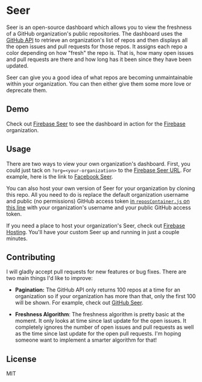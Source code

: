 # Seer

Seer is an open-source dashboard which allows you to view the freshness of a GitHub organization's
public repositories. The dashboard uses the [GitHub API](https://developer.github.com/v3/) to
retrieve an organization's list of repos and then displays all the open issues and pull requests for
those repos. It assigns each repo a color depending on how "fresh" the repo is. That is, how many
open issues and pull requests are there and how long has it been since they have been updated.

Seer can give you a good idea of what repos are becoming unmaintainable within your organization.
You can then either give them some more love or deprecate them.


## Demo

Check out [Firebase Seer](https://seer.firebaseapp.com/) to see the dashboard in action for the
[Firebase](https://www.firebase.com/) organization.


## Usage

There are two ways to view your own organization's dashboard. First, you could just tack on
`?org=<your-organization>` to the [Firebase Seer URL](https://seer.firebaseapp.com/). For example,
here is the link to [Facebook Seer](https://seer.firebaseapp.com?org=facebook).

You can also host your own version of Seer for your organization by cloning this repo. All you need
to do is replace the default organization username and public (no permissions) GitHub access token
[in `reposContainer.js` on this line](https://github.com/jacobawenger/seer/blob/d1ccf3359a46e7e841f4e40ad523aa7bd6178cc0/js/reposContainer.js#L15-L16)
with your organization's username and your public GitHub access token.

If you need a place to host your organization's Seer, check out [Firebase Hosting](https://www.firebase.com/hosting.html). You'll have your custom Seer up and running in just a couple minutes.


## Contributing

I will gladly accept pull requests for new features or bug fixes. There are two main things I'd like
to improve:

* __Pagination:__ The GitHub API only returns 100 repos at a time for an organization so if your
organization has more than that, only the first 100 will be shown. For example, check out
[GitHub Seer](https://seer.firebaseapp.com?org=github).

* __Freshness Algorithm__: The freshness algorithm is pretty basic at the moment. It only
looks at time since last update for the open issues. It completely ignores the number of open issues
and pull requests as well as the time since last update for the open pull requests. I'm hoping
someone want to implement a smarter algorithm for that!


## License

MIT
